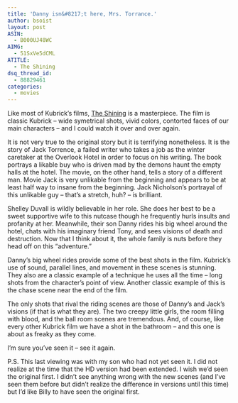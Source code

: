```yaml
---
title: 'Danny isn&#8217;t here, Mrs. Torrance.'
author: bsoist
layout: post
ASIN:
  - B000UJ48WC
AIMG:
  - 51SxVe5dCML
ATITLE:
  - The Shining
dsq_thread_id:
  - 88829461
categories:
  - movies
---
```

Like most of Kubrick&#8217;s films, [The Shining][1] is a masterpiece. The film is classic Kubrick &#8211; wide symetrical shots, vivid colors, contorted faces of our main characters &#8211; and I could watch it over and over again.

It is not very true to the original story but it is terrifying nonetheless. It is the story of Jack Torrence, a failed writer who takes a job as the winter caretaker at the Overlook Hotel in order to focus on his writing. The book portrays a likable buy who is driven mad by the demons haunt the empty halls at the hotel. The movie, on the other hand, tells a story of a different man. Movie Jack is very unlikable from the beginning and appears to be at least half way to insane from the beginning. Jack Nicholson&#8217;s portrayal of this unlikable guy &#8211; that&#8217;s a stretch, huh? &#8211; is brilliant.

Shelley Duvall is wildly believable in her role. She does her best to be a sweet supportive wife to this nutcase though he frequently hurls insults and profanity at her. Meanwhile, their son Danny rides his big wheel around the hotel, chats with his imaginary friend Tony, and sees visions of death and destruction. Now that I think about it, the whole family is nuts before they head off on this &#8220;adventure.&#8221;

Danny&#8217;s big wheel rides provide some of the best shots in the film. Kubrick&#8217;s use of sound, parallel lines, and movement in these scenes is stunning. They also are a classic example of a technique he uses all the time &#8211; long shots from the character&#8217;s point of view. Another classic example of this is the chase scene near the end of the film.

The only shots that rival the riding scenes are those of Danny&#8217;s and Jack&#8217;s visions (if that is what they are). The two creepy little girls, the room filling with blood, and the ball room scenes are tremendous. And, of course, like every other Kubrick film we have a shot in the bathroom &#8211; and this one is about as freaky as they come.

I&#8217;m sure you&#8217;ve seen it &#8211; see it again.

P.S. This last viewing was with my son who had not yet seen it. I did not realize at the time that the HD version had been extended. I wish we&#8217;d seen the original first. I didn&#8217;t see anything wrong with the new scenes (and I&#8217;ve seen them before but didn&#8217;t realize the difference in versions until this time) but I&#8217;d like Billy to have seen the original first.

 [1]: http://www.amazon.com/exec/obidos/ASIN/B000UJ48WC/weifyoasme-20
